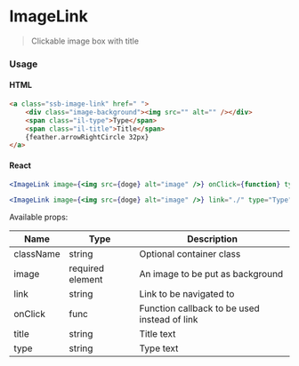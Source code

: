 ImageLink
========

> Clickable image box with title

### Usage

#### HTML
```html
<a class="ssb-image-link" href=" ">
    <div class="image-background"><img src="" alt="" /></div>
    <span class="il-type">Type</span>
    <span class="il-title">Title</span>
    {feather.arrowRightCircle 32px}
</a>
```

#### React
```jsx harmony
<ImageLink image={<img src={doge} alt="image" />} onClick={function} type="Type" title="Tittel" />
```
```jsx harmony
<ImageLink image={<img src={doge} alt="image" />} link="./" type="Type" title="Tittel" />
```
Available props:

| Name       | Type           | Description  |
| ---------- | ------------- | ----- |
| className   | string | Optional container class|
| image | required element | An image to be put as background |
| link | string | Link to be navigated to |
| onClick | func | Function callback to be used instead of link |
| title | string | Title text |
| type | string | Type text |
